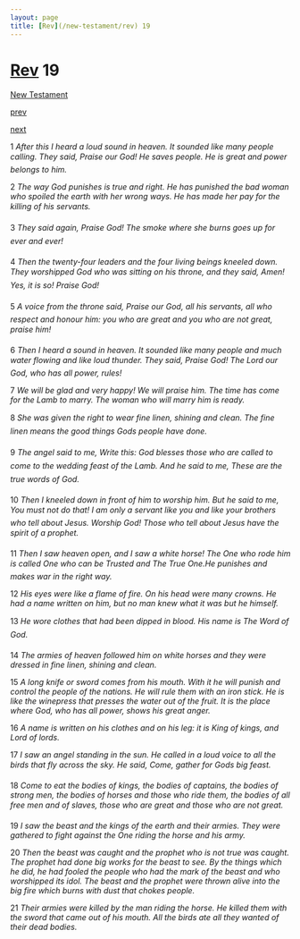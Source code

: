```yaml
---
layout: page
title: [Rev](/new-testament/rev) 19
---
```


# [Rev](/new-testament/rev) 19

[New Testament](/new-testament)


[prev](/new-testament/rev/rev-18.html)


[next](/new-testament/rev/rev-20.html)

1 _After this I heard a loud sound in heaven. It sounded like many people calling. They said,  Praise our God! He saves people. He is great and power belongs to him._

2 _The way God punishes is true and right. He has punished the bad woman who spoiled the earth with her wrong ways. He has made her pay for the killing of his servants._

3 _They said again, Praise God! The smoke where she burns goes up for ever and ever!_

4 _Then the twenty-four leaders and the four living beings kneeled down. They worshipped God who was sitting on his throne, and they said, Amen! Yes, it is so! Praise God!_

5 _A voice from the throne said, Praise our God, all his servants, all who respect and honour him: you who are great and you who are not great, praise him!_

6 _Then I heard a sound in heaven. It sounded like many people and much water flowing and like loud thunder. They said, Praise God! The Lord our God, who has all power,  rules!_

7 _We will be glad and very happy! We will praise him. The time has come for the Lamb to marry. The woman who will marry him is ready._

8 _She was given the right to wear fine linen, shining and clean. The fine linen means the good things Gods people have done._

9 _The angel said to me, Write this: God blesses those who are called to come to the wedding feast of the Lamb. And he said to me, These are the true words of God._

10 _Then I kneeled down in front of him to worship him. But he said to me, You must not do that! I am only a servant like you and like your brothers who tell about Jesus. Worship God! Those who tell about Jesus have the spirit of a prophet._

11 _Then I saw heaven open, and I saw a white horse! The One who rode him is called One who can be Trusted and The True One.He punishes and makes war in the right way._

12 _His eyes were like a flame of fire. On his head were many crowns. He had a name written on him, but no man knew what it was but he himself._

13 _He wore clothes that had been dipped in blood. His name is The Word of God._

14 _The armies of heaven followed him on white horses and they were dressed in fine linen,  shining and clean._

15 _A long knife or sword comes from his mouth. With it he will punish and control the people of the nations. He will rule them with an iron stick. He is like the winepress that presses the water out of the fruit. It is the place where God, who has all power, shows his great anger._

16 _A name is written on his clothes and on his leg: it is King of kings, and Lord of lords._

17 _I saw an angel standing in the sun. He called in a loud voice to all the birds that fly across the sky. He said, Come, gather for Gods big feast._

18 _Come to eat the bodies of kings, the bodies of captains, the bodies of strong men, the bodies of horses and those who ride them, the bodies of all free men and of slaves, those who are great and those who are not great._

19 _I saw the beast and the kings of the earth and their armies. They were gathered to fight against the One riding the horse and his army._

20 _Then the beast was caught and the prophet who is not true was caught. The prophet had done big works for the beast to see. By the things which he did, he had fooled the people who had the mark of the beast and who worshipped its idol. The beast and the prophet were thrown alive into the big fire which burns with dust that chokes people._

21 _Their armies were killed by the man riding the horse. He killed them with the sword that came out of his mouth. All the birds ate all they wanted of their dead bodies._

